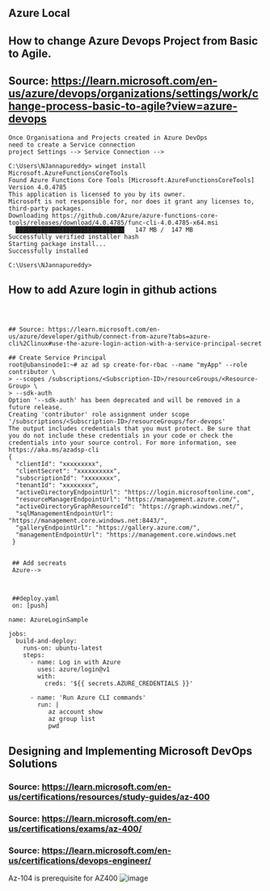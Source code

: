 ## Azure Local

## How to change Azure Devops Project from Basic to Agile.
## Source: https://learn.microsoft.com/en-us/azure/devops/organizations/settings/work/change-process-basic-to-agile?view=azure-devops
```
Once Organisationa and Projects created in Azure DevOps
need to create a Service connection
project Settings --> Service Connection -->
```
```
C:\Users\NJannapureddy> winget install Microsoft.AzureFunctionsCoreTools
Found Azure Functions Core Tools [Microsoft.AzureFunctionsCoreTools] Version 4.0.4785
This application is licensed to you by its owner.
Microsoft is not responsible for, nor does it grant any licenses to, third-party packages.
Downloading https://github.com/Azure/azure-functions-core-tools/releases/download/4.0.4785/func-cli-4.0.4785-x64.msi
  ██████████████████████████████   147 MB /  147 MB
Successfully verified installer hash
Starting package install...
Successfully installed

C:\Users\NJannapureddy>

```
## How to add Azure login in github actions
```



## Source: https://learn.microsoft.com/en-us/azure/developer/github/connect-from-azure?tabs=azure-cli%2Clinux#use-the-azure-login-action-with-a-service-principal-secret

## Create Service Principal
root@ubansinode1:~# az ad sp create-for-rbac --name "myApp" --role contributor \
> --scopes /subscriptions/<Subscription-ID>/resourceGroups/<Resource-Group> \
> --sdk-auth
Option '--sdk-auth' has been deprecated and will be removed in a future release.
Creating 'contributor' role assignment under scope '/subscriptions/<Subscription-ID>/resourceGroups/for-devops'
The output includes credentials that you must protect. Be sure that you do not include these credentials in your code or check the credentials into your source control. For more information, see https://aka.ms/azadsp-cli
{
  "clientId": "xxxxxxxxx",
  "clientSecret": "xxxxxxxxxx",
  "subscriptionId": "xxxxxxxx",
  "tenantId": "xxxxxxxx",
  "activeDirectoryEndpointUrl": "https://login.microsoftonline.com",
  "resourceManagerEndpointUrl": "https://management.azure.com/",
  "activeDirectoryGraphResourceId": "https://graph.windows.net/",
  "sqlManagementEndpointUrl": "https://management.core.windows.net:8443/",
  "galleryEndpointUrl": "https://gallery.azure.com/",
  "managementEndpointUrl": "https://management.core.windows.net
 }
 
 
 ## Add secreats
 Azure-->
 
 
 
 ##deploy.yaml
 on: [push]

name: AzureLoginSample

jobs:
  build-and-deploy:
    runs-on: ubuntu-latest
    steps:
      - name: Log in with Azure
        uses: azure/login@v1
        with:
          creds: '${{ secrets.AZURE_CREDENTIALS }}'
		  
	  - name: 'Run Azure CLI commands'
        run: |
           az account show
           az group list
           pwd	  
```
## Designing and Implementing Microsoft DevOps Solutions
### Source: https://learn.microsoft.com/en-us/certifications/resources/study-guides/az-400
### Source: https://learn.microsoft.com/en-us/certifications/exams/az-400/
### Source: https://learn.microsoft.com/en-us/certifications/devops-engineer/
Az-104 is prerequisite for AZ400 
![image](https://github.com/jniranjanreddy/azure/assets/83489863/9caf2e41-d410-42e7-b234-90c15128b0f6)


